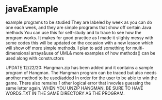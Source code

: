 # javaExample
example programs to be studied
They are labeled by week as you can do one each week, and they are simple programs that show off certain Java methods
You can use this for self-study and to trace to see how the program works. It makes for good practice as I made it slighty messy with some codes 
this will be updated on the occasion with a new lesson which will show off more simple methods. I plan to add something for multi-dimensional arrays&use of UML& more
examples of how methods() can be used along with constructors

UPDATE 12/22/20: Hangman.zip has been added and it contains a sample program of Hangman. The Hangman program can be traced but also needs another method to be used/added 
In order for the user to be able to win the game. There also remains 1 other logical error that invovles guessing the same letter again. WHEN YOU UNZIP HANGMAN, BE SURE TO HAVE WORDS.TXT IN THE SAME DIRECTORY AS THE PROGRAM.
